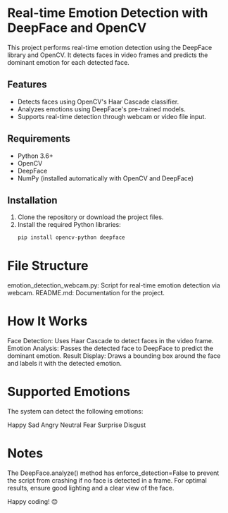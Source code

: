 # Real-time Emotion Detection with DeepFace and OpenCV

This project performs real-time emotion detection using the DeepFace library and OpenCV. It detects faces in video frames and predicts the dominant emotion for each detected face.

## Features

- Detects faces using OpenCV's Haar Cascade classifier.
- Analyzes emotions using DeepFace's pre-trained models.
- Supports real-time detection through webcam or video file input.

## Requirements

- Python 3.6+
- OpenCV
- DeepFace
- NumPy (installed automatically with OpenCV and DeepFace)

## Installation

1. Clone the repository or download the project files.
2. Install the required Python libraries:
   ```bash
   pip install opencv-python deepface

# File Structure

emotion_detection_webcam.py: Script for real-time emotion detection via webcam.
README.md: Documentation for the project.

# How It Works

Face Detection: Uses Haar Cascade to detect faces in the video frame.
Emotion Analysis: Passes the detected face to DeepFace to predict the dominant emotion.
Result Display: Draws a bounding box around the face and labels it with the detected emotion.

# Supported Emotions

The system can detect the following emotions:

Happy
Sad
Angry
Neutral
Fear
Surprise
Disgust

# Notes

The DeepFace.analyze() method has enforce_detection=False to prevent the script from crashing if no face is detected in a frame.
For optimal results, ensure good lighting and a clear view of the face.



Happy coding! 😊